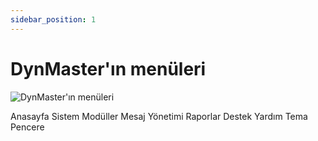```yaml
---
sidebar_position: 1
---
```


# DynMaster'ın menüleri 

![DynMaster'ın menüleri](/img/dynmaster-anaekran.png)


Anasayfa Sistem Modüller Mesaj Yönetimi 
Raporlar Destek Yardım Tema Pencere

